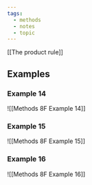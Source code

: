```yaml
---
tags:
  - methods
  - notes
  - topic
---
```

[[The product rule]]
## Examples
### Example 14
![[Methods 8F Example 14]]

### Example 15


![[Methods 8F Example 15]]

### Example 16
![[Methods 8F Example 16]]
